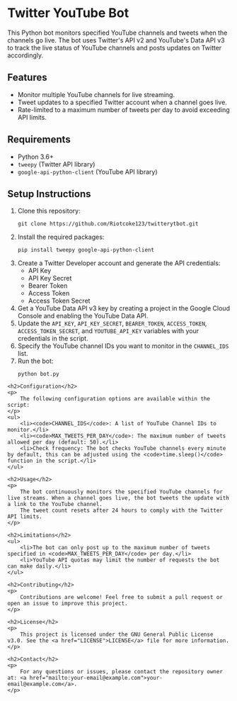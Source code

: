 <!DOCTYPE html>
<html lang="en">
<head>
    <meta charset="UTF-8">
    <meta name="viewport" content="width=device-width, initial-scale=1.0">
    <title>Twitter YouTube Bot</title>
</head>
<body>
    <h1>Twitter YouTube Bot</h1>
    <p>
        This Python bot monitors specified YouTube channels and tweets when the channels go live.
        The bot uses Twitter's API v2 and YouTube's Data API v3 to track the live status of YouTube channels
        and posts updates on Twitter accordingly.
    </p>
    <h2>Features</h2>
    <ul>
        <li>Monitor multiple YouTube channels for live streaming.</li>
        <li>Tweet updates to a specified Twitter account when a channel goes live.</li>
        <li>Rate-limited to a maximum number of tweets per day to avoid exceeding API limits.</li>
    </ul>
    <h2>Requirements</h2>
    <ul>
        <li>Python 3.6+</li>
        <li><code>tweepy</code> (Twitter API library)</li>
        <li><code>google-api-python-client</code> (YouTube API library)</li>
    </ul>
    <h2>Setup Instructions</h2>
    <ol>
        <li>
            Clone this repository:
            <pre><code>git clone https://github.com/Riotcoke123/twitterytbot.git</code></pre>
        </li>
        <li>
            Install the required packages:
            <pre><code>pip install tweepy google-api-python-client</code></pre>
        </li>
        <li>
            Create a Twitter Developer account and generate the API credentials:
            <ul>
                <li>API Key</li>
                <li>API Key Secret</li>
                <li>Bearer Token</li>
                <li>Access Token</li>
                <li>Access Token Secret</li>
            </ul>
        </li>
        <li>
            Get a YouTube Data API v3 key by creating a project in the Google Cloud Console and enabling the YouTube Data API.
        </li>
        <li>
            Update the <code>API_KEY</code>, <code>API_KEY_SECRET</code>, <code>BEARER_TOKEN</code>, <code>ACCESS_TOKEN</code>, 
            <code>ACCESS_TOKEN_SECRET</code>, and <code>YOUTUBE_API_KEY</code> variables with your credentials in the script.
        </li>
        <li>
            Specify the YouTube channel IDs you want to monitor in the <code>CHANNEL_IDS</code> list.
        </li>
        <li>
            Run the bot:
            <pre><code>python bot.py</code></pre>
        </li>
    </ol>

    <h2>Configuration</h2>
    <p>
        The following configuration options are available within the script:
    </p>
    <ul>
        <li><code>CHANNEL_IDS</code>: A list of YouTube Channel IDs to monitor.</li>
        <li><code>MAX_TWEETS_PER_DAY</code>: The maximum number of tweets allowed per day (default: 50).</li>
        <li>Check frequency: The bot checks YouTube channels every minute by default, this can be adjusted using the <code>time.sleep()</code> function in the script.</li>
    </ul>

    <h2>Usage</h2>
    <p>
        The bot continuously monitors the specified YouTube channels for live streams. When a channel goes live, the bot tweets the update with a link to the YouTube channel.
        The tweet count resets after 24 hours to comply with the Twitter API limits.
    </p>

    <h2>Limitations</h2>
    <ul>
        <li>The bot can only post up to the maximum number of tweets specified in <code>MAX_TWEETS_PER_DAY</code> per day.</li>
        <li>YouTube API quotas may limit the number of requests the bot can make daily.</li>
    </ul>

    <h2>Contributing</h2>
    <p>
        Contributions are welcome! Feel free to submit a pull request or open an issue to improve this project.
    </p>

    <h2>License</h2>
    <p>
        This project is licensed under the GNU General Public License v3.0. See the <a href="LICENSE">LICENSE</a> file for more information.
    </p>

    <h2>Contact</h2>
    <p>
        For any questions or issues, please contact the repository owner at: <a href="mailto:your-email@example.com">your-email@example.com</a>.
    </p>
</body>
</html>
